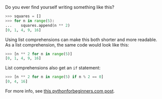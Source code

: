 Do you ever find yourself writing something like this?
```py
>>> squares = []
>>> for n in range(5):
...    squares.append(n ** 2)
[0, 1, 4, 9, 16]
```
Using list comprehensions can make this both shorter and more readable. As a list comprehension, the same code would look like this:
```py
>>> [n ** 2 for n in range(5)]
[0, 1, 4, 9, 16]
```
List comprehensions also get an `if` statement:
```python
>>> [n ** 2 for n in range(5) if n % 2 == 0]
[0, 4, 16]
```

For more info, see [this pythonforbeginners.com post](http://www.pythonforbeginners.com/basics/list-comprehensions-in-python).
